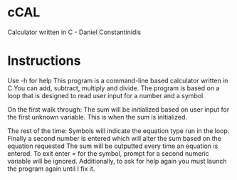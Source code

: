 cCAL
====

Calculator written in C - Daniel Constantinidis

Instructions
============

Use -h for help
This program is a command-line based calculator written in C
You can add, subtract, multiply and divide.
The program is based on a loop that is designed to read user input for a number and a symbol.
            
On the first walk through:
The sum will be initialized based on user input for the first unknown variable.
This is when the sum is initialized.
 
The rest of the time:
Symbols will indicate the equation type run in the loop.
Finally a second number is entered which will alter the sum based on the equation requested
The sum will be outputted every time an equation is entered.
To exit enter = for the symbol, prompt for a second numeric variable will be ignored.
Additionally, to ask for help again you must launch the program again until I fix it.
